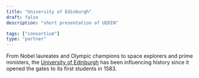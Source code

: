 ```yaml
---
title: "University of Edinburgh"
draft: false
description: "short presentation of UEDIN"

tags: ["consortium"]
type: "partner" 
---
```

 
 From Nobel laureates and Olympic champions to space explorers and prime ministers, the [University of Edinburgh](https://www.ed.ac.uk) has been influencing history since it opened the gates to its first students in 1583.